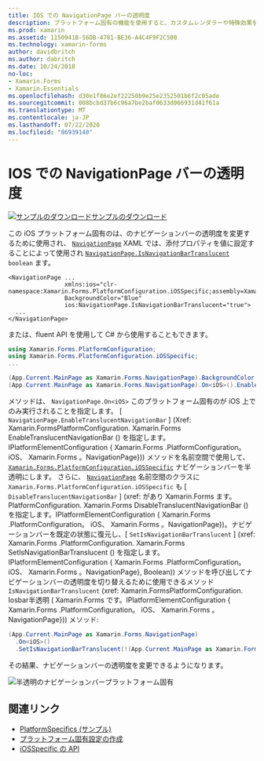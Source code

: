 ```yaml
---
title: IOS での NavigationPage バーの透明度
description: プラットフォーム固有の機能を使用すると、カスタムレンダラーや特殊効果を実装することなく、特定のプラットフォームでのみ使用できる機能を使用できます。 この記事では、NavigationPage のナビゲーションバーの透明度を変更する iOS プラットフォーム固有のを使用する方法について説明します。
ms.prod: xamarin
ms.assetid: 1150941B-56DB-4781-BE36-A4C4F9F2C500
ms.technology: xamarin-forms
author: davidbritch
ms.author: dabritch
ms.date: 10/24/2018
no-loc:
- Xamarin.Forms
- Xamarin.Essentials
ms.openlocfilehash: d30e1f86e2ef22250b9e25e2352501b6f2c05ade
ms.sourcegitcommit: 008bcbd37b6c96a7be2baf0633d066931d41f61a
ms.translationtype: MT
ms.contentlocale: ja-JP
ms.lasthandoff: 07/22/2020
ms.locfileid: "86939140"
---
```

# <a name="navigationpage-bar-translucency-on-ios"></a>IOS での NavigationPage バーの透明度

[![サンプルのダウンロード](~/media/shared/download.png)サンプルのダウンロード](https://docs.microsoft.com/samples/xamarin/xamarin-forms-samples/userinterface-platformspecifics)

この iOS プラットフォーム固有のは、のナビゲーションバーの透明度を変更するために使用され、 [`NavigationPage`](xref:Xamarin.Forms.NavigationPage) XAML では、添付プロパティを値に設定することによって使用され [`NavigationPage.IsNavigationBarTranslucent`](xref:Xamarin.Forms.PlatformConfiguration.iOSSpecific.NavigationPage.IsNavigationBarTranslucentProperty) `boolean` ます。

```xaml
<NavigationPage ...
                xmlns:ios="clr-namespace:Xamarin.Forms.PlatformConfiguration.iOSSpecific;assembly=Xamarin.Forms.Core"
                BackgroundColor="Blue"
                ios:NavigationPage.IsNavigationBarTranslucent="true">
  ...
</NavigationPage>
```

または、fluent API を使用して C# から使用することもできます。

```csharp
using Xamarin.Forms.PlatformConfiguration;
using Xamarin.Forms.PlatformConfiguration.iOSSpecific;
...

(App.Current.MainPage as Xamarin.Forms.NavigationPage).BackgroundColor = Color.Blue;
(App.Current.MainPage as Xamarin.Forms.NavigationPage).On<iOS>().EnableTranslucentNavigationBar();
```

メソッドは、 `NavigationPage.On<iOS>` このプラットフォーム固有のが iOS 上でのみ実行されることを指定します。 [ `NavigationPage.EnableTranslucentNavigationBar` ] (Xref: Xamarin.FormsPlatformConfiguration. Xamarin.Forms EnableTranslucentNavigationBar () を指定します。IPlatformElementConfiguration { Xamarin.Forms .PlatformConfiguration。 iOS、 Xamarin.Forms 。NavigationPage})) メソッドを名前空間で使用して、 [`Xamarin.Forms.PlatformConfiguration.iOSSpecific`](xref:Xamarin.Forms.PlatformConfiguration.iOSSpecific) ナビゲーションバーを半透明にします。 さらに、 [`NavigationPage`](xref:Xamarin.Forms.PlatformConfiguration.iOSSpecific.NavigationPage) 名前空間のクラスに `Xamarin.Forms.PlatformConfiguration.iOSSpecific` も [ `DisableTranslucentNavigationBar` ] (xref: があり Xamarin.Forms ます。PlatformConfiguration. Xamarin.Forms DisableTranslucentNavigationBar () を指定します。IPlatformElementConfiguration { Xamarin.Forms .PlatformConfiguration。 iOS、 Xamarin.Forms 。NavigationPage})。ナビゲーションバーを既定の状態に復元し、[ `SetIsNavigationBarTranslucent` ] (xref: Xamarin.Forms .PlatformConfiguration. Xamarin.Forms SetIsNavigationBarTranslucent () を指定します。IPlatformElementConfiguration { Xamarin.Forms .PlatformConfiguration。 iOS、 Xamarin.Forms 。NavigationPage}, Boolean)) メソッドを呼び出してナビゲーションバーの透明度を切り替えるために使用できるメソッド `IsNavigationBarTranslucent` (xref: Xamarin.FormsPlatformConfiguration. Iosbar半透明 ( Xamarin.Forms です。IPlatformElementConfiguration { Xamarin.Forms .PlatformConfiguration。 iOS、 Xamarin.Forms 。NavigationPage})) メソッド:

```csharp
(App.Current.MainPage as Xamarin.Forms.NavigationPage)
  .On<iOS>()
  .SetIsNavigationBarTranslucent(!(App.Current.MainPage as Xamarin.Forms.NavigationPage).On<iOS>().IsNavigationBarTranslucent());
```

その結果、ナビゲーションバーの透明度を変更できるようになります。

![半透明のナビゲーションバープラットフォーム固有](navigation-bar-translucent-images/translucent-navigation-bar.png)

## <a name="related-links"></a>関連リンク

- [PlatformSpecifics (サンプル)](https://docs.microsoft.com/samples/xamarin/xamarin-forms-samples/userinterface-platformspecifics)
- [プラットフォーム固有設定の作成](~/xamarin-forms/platform/platform-specifics/index.md#creating-platform-specifics)
- [iOSSpecific の API](xref:Xamarin.Forms.PlatformConfiguration.iOSSpecific)
